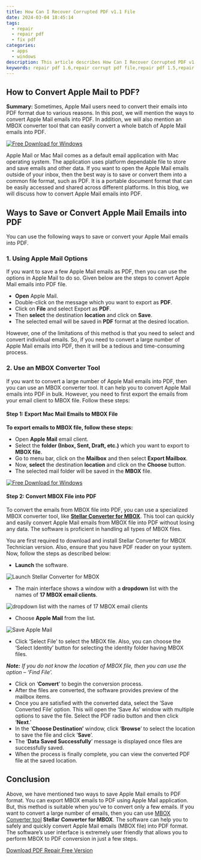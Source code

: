 ```yaml
---
title: How Can I Recover Corrupted PDF v1.1 File
date: 2024-03-04 18:45:14
tags: 
  - repair
  - repair pdf
  - fix pdf
categories: 
  - apps
  - windows
description: This article describes How Can I Recover Corrupted PDF v1.1 File
keywords: repair pdf 1.6,repair corrupt pdf file,repair pdf 1.5,repair pdf 1.4
---
```


## How to Convert Apple Mail to PDF?

**Summary:** Sometimes, Apple Mail users need to convert their emails into PDF format due to various reasons. In this post, we will mention the ways to convert Apple Mail emails into PDF. In addition, we will also mention an MBOX converter tool that can easily convert a whole batch of Apple Mail emails into PDF.

[![Free Download for Windows](https://www.stellarinfo.com/images/free-download-windows.png)](https://cloud.stellarinfo.com/StellarConverterforMBOX-Technician-B.exe "Free Download for Windows")

Apple Mail or Mac Mail comes as a default email application with Mac operating system. The application uses platform dependable file to store and save emails and other data. If you want to open the Apple Mail emails outside of your inbox, then the best way is to save or convert them into a common file format, such as PDF. It is a portable document format that can be easily accessed and shared across different platforms. In this blog, we will discuss how to convert Apple Mail emails into PDF.

## **Ways to Save or Convert Apple Mail Emails into PDF**

You can use the following ways to save or convert your Apple Mail emails into PDF.

### **1\. Using Apple Mail Options**

If you want to save a few Apple Mail emails as PDF, then you can use the options in Apple Mail to do so. Given below are the steps to convert Apple Mail emails into PDF file.

- **Open** Apple Mail.
- Double-click on the message which you want to export as **PDF**.
- Click on **File** and select Export as **PDF**.
- Then **select** the destination **location** and click on **Save**.
- The selected email will be saved in **PDF** format at the desired location.

However, one of the limitations of this method is that you need to select and convert individual emails. So, if you need to convert a large number of Apple Mail emails into PDF, then it will be a tedious and time-consuming process.

### **2\. Use an MBOX Converter Tool**

If you want to convert a large number of Apple Mail emails into PDF, then you can use an MBOX converter tool. It can help you to convert Apple Mail emails into PDF in bulk. However, you need to first export the emails from your email client to MBOX file. Follow these steps:

#### **Step 1:** **Export Mac Mail Emails to MBOX File**

**To export emails to MBOX file, follow these steps:**

- Open **Apple Mail** email client.
- Select the **folder (Inbox, Sent, Draft, etc.)** which you want to export to **MBOX file**.
- Go to menu bar, click on the **Mailbox** and then select **Export Mailbox**.
- Now, **select** the destination **location** and click on the **Choose** button.
- The selected mail folder will be saved in the **MBOX** file.

[![Free Download for Windows](https://www.stellarinfo.com/blog/wp-content/uploads/2017/11/Free-download-for-windows.png)](https://cloud.stellarinfo.com/StellarConverterforMBOX-Technician-B.exe)

#### **Step 2: Convert MBOX File into PDF**

To convert the emails from MBOX file into PDF, you can use a specialized MBOX converter tool, like [**Stellar Converter for MBOX**](https://www.stellarinfo.com/email-tools/mbox-to-pst-converter.php). This tool can quickly and easily convert Apple Mail emails from MBOX file into PDF without losing any data. The software is proficient in handling all types of MBOX files.

You are first required to download and install Stellar Converter for MBOX Technician version. Also, ensure that you have PDF reader on your system. Now, follow the steps as described below:

- **Launch** the software.

![Launch Stellar Converter for MBOX](https://www.stellarinfo.com/public/image/catalog/screenshot/mbox-to-pst/Stellar-Converter-for-MBOX-User-Interface-1.jpg)

- The main interface shows a window with a **dropdown** list with the names of **17 MBOX email clients**.

![dropdown list with the names of 17 MBOX email clients](https://www.stellarinfo.com/public/image/catalog/screenshot/mbox-to-pst/Stellar-Converter-for-MBOX--Select-Mail-client-2.jpg)

- Choose **Apple Mail** from the list.

![Save Apple Mail](https://www.stellarinfo.com/blog/wp-content/uploads/2023/07/Save-Apple-Mail.png)

- Click ‘Select File’ to select the MBOX file. Also, you can choose the ‘Select Identity’ button for selecting the identity folder having MBOX files.

_**Note:** If you do not know the location of MBOX file, then you can use the option – ‘Find File’._

- Click on ‘**Convert**’ to begin the conversion process.
- After the files are converted, the software provides preview of the mailbox items.
- Once you are satisfied with the converted data, select the ‘Save Converted File’ option. This will open the ‘Save As’ window with multiple options to save the file. Select the PDF radio button and then click ‘**Next**.’
- In the ‘**Choose Destination’** window, click ‘**Browse**’ to select the location to save the file and click ‘**Save**’.
- The ‘**Data Saved Successfully**’ message is displayed once files are successfully saved.
- When the process is finally complete, you can view the converted PDF file at the saved location.

## **Conclusion**

Above, we have mentioned two ways to save Apple Mail emails to PDF format. You can export MBOX emails to PDF using Apple Mail application. But, this method is suitable when you’ve to convert only a few emails. If you want to convert a large number of emails, then you can use [MBOX Converter tool](https://www.stellarinfo.com/email-tools/mbox-to-pst-converter.php) **Stellar** **Converter for MBOX**. The software can help you to safely and quickly convert Apple Mail emails (MBOX file) into PDF format. The software’s user interface is extremely user friendly that allows you to perform MBOX to PDF conversion in just a few steps.

[Download PDF Repair Free Version](https://tools.techidaily.com/stellardata-recovery/repair-for-pdf/)



<ins class="adsbygoogle"
     style="display:block"
     data-ad-client="ca-pub-7571918770474297"
     data-ad-slot="8358498916"
     data-ad-format="auto"
     data-full-width-responsive="true"></ins>
<ins class="adsbygoogle"
    style="display:block"
    data-ad-format="autorelaxed"
    data-ad-client="ca-pub-7571918770474297"
    data-ad-slot="1223367746"></ins>


